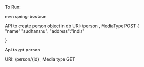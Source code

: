 

To Run:

mvn spring-boot:run

API to create person object in db
URI: /person , MediaType POST
{
	"name":"sudhanshu",
	"address":"india"
	
}

Api to get person 

URI: /person/{id} , Media type GET